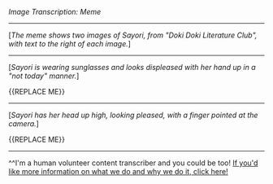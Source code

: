 *Image Transcription: Meme*

---

[*The meme shows two images of Sayori, from "Doki Doki Literature Club", with text to the right of each image.*]

---

[*Sayori is wearing sunglasses and looks displeased with her hand up in a "not today" manner.*]

{{REPLACE ME}}

---

[*Sayori has her head up high, looking pleased, with a finger pointed at the camera.*]

{{REPLACE ME}}

---

^^I'm&#32;a&#32;human&#32;volunteer&#32;content&#32;transcriber&#32;and&#32;you&#32;could&#32;be&#32;too!&#32;[If&#32;you'd&#32;like&#32;more&#32;information&#32;on&#32;what&#32;we&#32;do&#32;and&#32;why&#32;we&#32;do&#32;it,&#32;click&#32;here!](https://www.reddit.com/r/TranscribersOfReddit/wiki/index)
